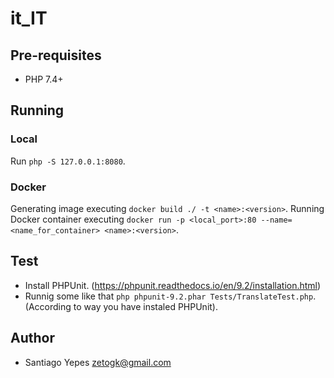 # it_IT

## Pre-requisites
* PHP 7.4+

## Running

### Local
Run `php -S 127.0.0.1:8080`.

### Docker
Generating image executing `docker build ./ -t <name>:<version>`.
Running Docker container executing `docker run -p <local_port>:80 --name=<name_for_container> <name>:<version>`.

## Test
* Install PHPUnit. (https://phpunit.readthedocs.io/en/9.2/installation.html)
* Runnig some like that `php phpunit-9.2.phar Tests/TranslateTest.php`. (According to way you have instaled PHPUnit).

## Author
* Santiago Yepes <zetogk@gmail.com>